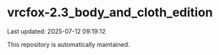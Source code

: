 # vrcfox-2.3_body_and_cloth_edition

Last updated: 2025-07-12 09:19:12

This repository is automatically maintained.
